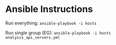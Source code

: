 # Ansible Instructions

Run everything:
    `ansible-playbook -i hosts`

Run single group (EG):
    `ansible-playbook -i hosts analysis_api_servers.yml`